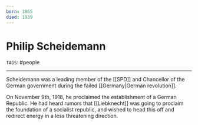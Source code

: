 ```yaml
---
born: 1865
died: 1939
---
```

# Philip Scheidemann
`TAGS`: #people 

---
Scheidemann was a leading member of the [[SPD]] and Chancellor of the German government during the failed [[Germany|German revolution]]. 

On November 9th, 1918, he proclaimed the establishment of a German Republic. He had heard rumors that [[Liebknecht]] was going to proclaim the foundation of a socialist republic, and wished to head this off and redirect energy in a less threatening direction. 

